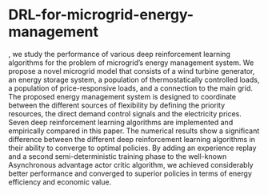 # DRL-for-microgrid-energy-management
, we study the performance of various deep reinforcement learning algorithms for the problem of microgrid’s energy management system. We propose a novel microgrid model that consists of a wind turbine generator, an energy storage system, a population of thermostatically controlled loads, a population of price-responsive loads, and a connection to the main grid. The proposed energy management system is designed to coordinate between the different sources of flexibility by defining the priority resources, the direct demand control signals and the electricity prices. Seven deep reinforcement learning algorithms are implemented and empirically compared in this paper. The numerical results show a significant difference between the different deep reinforcement learning algorithms in their ability to converge to optimal policies. By adding an experience replay and a second semi-deterministic training phase to the well-known Asynchronous advantage actor critic algorithm, we achieved considerably better performance and converged to superior policies in terms of energy efficiency and economic value.
